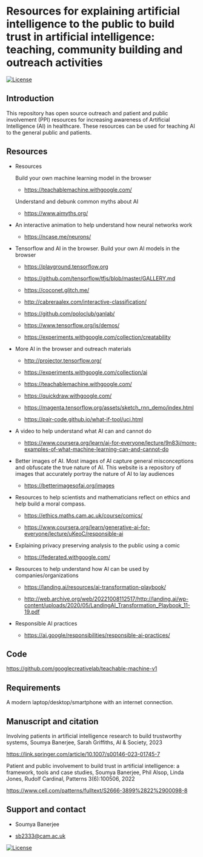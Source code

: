 # Resources for explaining artificial intelligence to the public to build trust in artificial intelligence: teaching, community building and outreach activities

[![License](https://img.shields.io/badge/license-GPLv3-blue.svg)](https://www.gnu.org/licenses/gpl-3.0.html)


## Introduction

This repository has open source outreach and patient and public involvement (PPI) resources for increasing awareness of Artificial Intelligence (AI) in healthcare. These resources can be used for teaching AI to the general public and patients.


## Resources

* Resources

   Build your own machine learning model in the browser

    * https://teachablemachine.withgoogle.com/

   <!-- * https://www.climbproject.org.uk/dance-mat
    
    * https://www.climbproject.org.uk/big-data-illustration
    
    * https://www.climbproject.org.uk/machine-learning-webcam
    -->

   Understand and debunk common myths about AI


    * https://www.aimyths.org/


* An interactive animation to help understand how neural networks work 

    * https://ncase.me/neurons/


* Tensorflow and AI in the browser. Build your own AI models in the browser 
 
    * https://playground.tensorflow.org

    * https://github.com/tensorflow/tfjs/blob/master/GALLERY.md

    * https://coconet.glitch.me/

    * http://cabreraalex.com/interactive-classification/
    
    * https://github.com/poloclub/ganlab/
    
    * https://www.tensorflow.org/js/demos/
    
    * https://experiments.withgoogle.com/collection/creatability
    


* More AI in the browser and outreach materials

    * http://projector.tensorflow.org/
    
    * https://experiments.withgoogle.com/collection/ai
    
        
    * https://teachablemachine.withgoogle.com/
    
    * https://quickdraw.withgoogle.com/
    
    * https://magenta.tensorflow.org/assets/sketch_rnn_demo/index.html
    
    * https://pair-code.github.io/what-if-tool/uci.html
    
<!--    * https://www.climbproject.org.uk/big-data
    
    * https://www.climbproject.org.uk/dance-mat
    -->
    
    
    
<!-- * Materials for AI outreach for general public -->

 * A video to help understand what AI can and cannot do

    * https://www.coursera.org/learn/ai-for-everyone/lecture/9n83j/more-examples-of-what-machine-learning-can-and-cannot-do​

 
* Better images of AI. Most images of AI capture general misconceptions and obfuscate the true nature of AI. This website is a repository of images that accurately portray the nature of AI to lay audiences


     * https://betterimagesofai.org/images
 
 
* Resources to help scientists and mathematicians reflect on ethics and help build a moral compass.


     * https://ethics.maths.cam.ac.uk/course/comics/
 
     * https://www.coursera.org/learn/generative-ai-for-everyone/lecture/uKeoC/responsible-ai
 

* Explaining privacy preserving analysis to the public using a comic

    * https://federated.withgoogle.com/
 
 
* Resources to help understand how AI can be used by companies/organizations

    * https://landing.ai/resources/ai-transformation-playbook/

    * http://web.archive.org/web/20221008112517/http://landing.ai/wp-content/uploads/2020/05/LandingAI_Transformation_Playbook_11-19.pdf

* Responsible AI practices

    * https://ai.google/responsibilities/responsible-ai-practices/

<!-- * Resources for training and teaching data scientists

   https://github.com/neelsoumya/reading_list_journal_club
-->    
    
<!--  * Working with domain experts

   https://github.com/neelsoumya/working_with_domain_experts   
-->

## Code

   https://github.com/googlecreativelab/teachable-machine-v1   


## Requirements

A modern laptop/desktop/smartphone with an internet connection.


## Manuscript and citation

Involving patients in artificial intelligence research to build trustworthy systems, Soumya Banerjee, Sarah Griffiths, AI & Society, 2023

https://link.springer.com/article/10.1007/s00146-023-01745-7

Patient and public involvement to build trust in artificial intelligence: a framework, tools and case studies, Soumya Banerjee, Phil Alsop, Linda Jones, Rudolf Cardinal, Patterns 3(6):100506, 2022

https://www.cell.com/patterns/fulltext/S2666-3899%2822%2900098-8


## Support and contact

   * Soumya Banerjee

   * sb2333@cam.ac.uk
    


[![License](https://img.shields.io/badge/license-GPLv3-blue.svg)](https://www.gnu.org/licenses/gpl-3.0.html)

